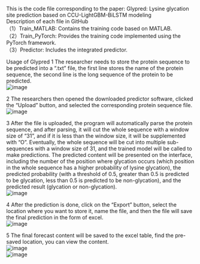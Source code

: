This is the code file corresponding to the paper: Glypred: Lysine glycation site prediction based on CCU-LightGBM-BiLSTM modeling  
Description of each file in GitHub  
（1）Train_MATLAB: Contains the training code based on MATLAB.  
（2）Train_PyTorch: Provides the training code implemented using the PyTorch framework.  
（3）Predictor: Includes the integrated predictor.  

Usage of Glypred
1 The researcher needs to store the protein sequence to be predicted into a “.txt” file, the first line stores the name of the protein sequence, the second line is the long sequence of the protein to be predicted.  
![image](https://github.com/user-attachments/assets/ab63ed3b-8332-4d80-bc19-d68b474aa9ca)  

2 The researchers then opened the downloaded predictor software, clicked the “Upload” button, and selected the corresponding protein sequence file.
![image](https://github.com/user-attachments/assets/e7b97ca9-c51f-4def-93c6-16ff01a455ac)  

3 After the file is uploaded, the program will automatically parse the protein sequence, and after parsing, it will cut the whole sequence with a window size of “31”, and if it is less than the window size, it will be supplemented with “O”. Eventually, the whole sequence will be cut into multiple sub-sequences with a window size of 31, and the trained model will be called to make predictions. The predicted content will be presented on the interface, including the number of the position where glycation occurs (which position in the whole sequence has a higher probability of lysine glycation), the predicted probability (with a threshold of 0.5, greater than 0.5 is predicted to be glycation, less than 0.5 is predicted to be non-glycation), and the predicted result (glycation or non-glycation).  
![image](https://github.com/user-attachments/assets/1d5ae0e2-8caf-4fe1-bd55-88637ee47f84)  

4 After the prediction is done, click on the “Export” button, select the location where you want to store it, name the file, and then the file will save the final prediction in the form of excel.  
![image](https://github.com/user-attachments/assets/8e4f16d1-82fb-4c7a-ba0c-18cd44964dfc)  

5 The final forecast content will be saved to the excel table, find the pre-saved location, you can view the content.  
![image](https://github.com/user-attachments/assets/a79561f7-d88a-48c6-9a09-3ec86e5e9968)  
![image](https://github.com/user-attachments/assets/3e246c47-1abf-45cf-bfe3-76a901da3908)




  

